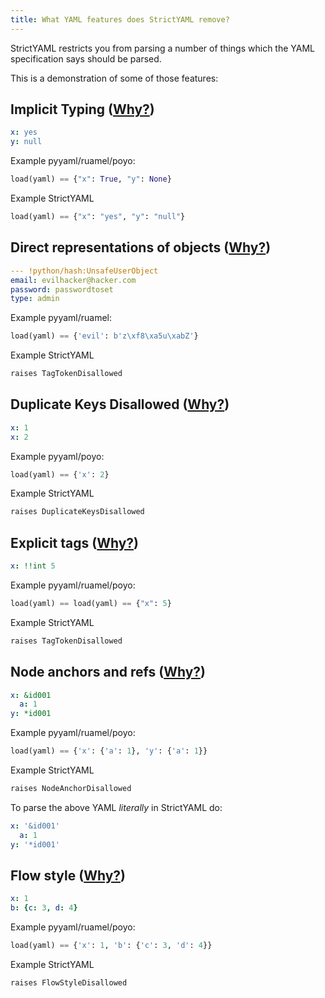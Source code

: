 ```yaml
---
title: What YAML features does StrictYAML remove?
---
```


StrictYAML restricts you from parsing a number of things which
the YAML specification says should be parsed.

This is a demonstration of some of those features:

## Implicit Typing ([Why?](../why/implicit-typing-removed))

```yaml
x: yes
y: null
```

Example pyyaml/ruamel/poyo:

```python
load(yaml) == {"x": True, "y": None} 
```

Example StrictYAML

```python
load(yaml) == {"x": "yes", "y": "null"}
```

## Direct representations of objects ([Why?](../why/binary-data-removed))

```yaml
--- !python/hash:UnsafeUserObject
email: evilhacker@hacker.com
password: passwordtoset
type: admin
```

Example pyyaml/ruamel:

```python
load(yaml) == {'evil': b'z\xf8\xa5u\xabZ'}
```

Example StrictYAML

```python
raises TagTokenDisallowed
```

## Duplicate Keys Disallowed ([Why?](../why/duplicate-keys-disallowed))

```yaml
x: 1
x: 2
```

Example pyyaml/poyo:

```python
load(yaml) == {'x': 2}
```

Example StrictYAML

```python
raises DuplicateKeysDisallowed
```


## Explicit tags ([Why?](../why/explicit-tags-removed))

```yaml
x: !!int 5
```

Example pyyaml/ruamel/poyo:

```python
load(yaml) == load(yaml) == {"x": 5}
```

Example StrictYAML

```python
raises TagTokenDisallowed
```

## Node anchors and refs ([Why?](node-anchors-and-references-removed))

```yaml
x: &id001
  a: 1
y: *id001
```

Example pyyaml/ruamel/poyo:

```python
load(yaml) == {'x': {'a': 1}, 'y': {'a': 1}}
```

Example StrictYAML

```python
raises NodeAnchorDisallowed
```

To parse the above YAML *literally* in StrictYAML do:

```yaml
x: '&id001'
  a: 1
y: '*id001'
```

## Flow style ([Why?](../why/flow-style-removed))

```yaml
x: 1
b: {c: 3, d: 4}
```

Example pyyaml/ruamel/poyo:

```python
load(yaml) == {'x': 1, 'b': {'c': 3, 'd': 4}}
```

Example StrictYAML

```python
raises FlowStyleDisallowed
```
